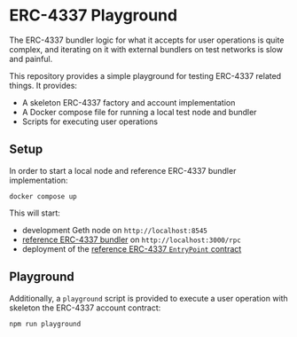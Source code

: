 # ERC-4337 Playground

The ERC-4337 bundler logic for what it accepts for user operations is quite
complex, and iterating on it with external bundlers on test networks is slow and
painful.

This repository provides a simple playground for testing ERC-4337 related
things. It provides:

- A skeleton ERC-4337 factory and account implementation
- A Docker compose file for running a local test node and bundler
- Scripts for executing user operations

## Setup

In order to start a local node and reference ERC-4337 bundler implementation:

```shell
docker compose up
```

This will start:

- development Geth node on `http://localhost:8545`
- [reference ERC-4337 bundler](https://github.com/eth-infinitism/bundler) on
  `http://localhost:3000/rpc`
- deployment of the
  [reference ERC-4337 `EntryPoint` contract](https://github.com/eth-infinitism/account-abstraction/tree/develop)

## Playground

Additionally, a `playground` script is provided to execute a user operation with
skeleton the ERC-4337 account contract:

```shell
npm run playground
```
